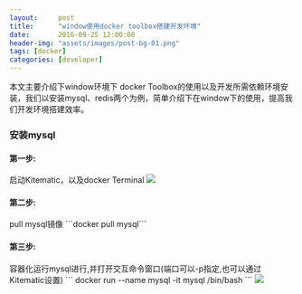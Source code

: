 ```yaml
---
layout:     post
title:      "window使用docker toolbox搭建开发环境"
date:       2016-09-25 12:00:00
header-img: "assets/images/post-bg-01.png"
tags: [docker]
categories: [developer]
---
```


<p>
	本文主要介绍下window环境下 docker Toolbox的使用以及开发所需依赖环境安装，我们以安装mysql、redis两个为例，简单介绍下在window下的使用，提高我们开发环境搭建效率。
</p>

<h3>安装mysql</h3>
<h4>第一步:</h4>
<p>
	启动Kitematic，以及docker Terminal
	<a href="javascript:;">
    <img src="{{ site.baseurl }}/assets/images/post-sample-01.png">
	</a>
</p>

<h4>第二步:</h4>
pull mysql镜像
```docker pull mysql```

<h4>第三步:</h4>
容器化运行mysql进行,并打开交互命令窗口(端口可以-p指定,也可以通过Kitematic设置)
	```
		docker run --name mysql -it mysql /bin/bash
	```

<a href="javascript:;">
	<img src="{{ site.baseurl }}/assets/images/post-sample-02.png">
</a>
